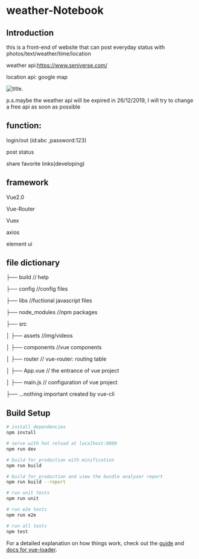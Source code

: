 # weather-Notebook

## Introduction
this is a front-end of website that can post everyday status with photos/text/weather/time/location

weather api:https://www.seniverse.com/

location api: google map

![title](https://upload.cc/i1/2019/12/19/KETP0p.png).

p.s.maybe the weather api will be expired in 26/12/2019, I will try to change a free api as soon as possible

## function:
login/out (id:abc ,password:123)

post status

share favorite links(developing)

## framework
Vue2.0

Vue-Router

Vuex

axios

element ui


## file dictionary
├── build                   // help

├── config                  //config files

├── libs                   //fuctional javascript files

├── node_modules             //npm packages

├── src

│   ├── assets             //img/videos

│   ├── components          //vue components

│   ├── router               // vue-router: routing table

│   ├── App.vue            // the entrance of vue project

│   ├── main.js                // configuration of vue project

├── ...nothing important created by vue-cli

## Build Setup

``` bash
# install dependencies
npm install

# serve with hot reload at localhost:8080
npm run dev

# build for production with minification
npm run build

# build for production and view the bundle analyzer report
npm run build --report

# run unit tests
npm run unit

# run e2e tests
npm run e2e

# run all tests
npm test
```

For a detailed explanation on how things work, check out the [guide](http://vuejs-templates.github.io/webpack/) and [docs for vue-loader](http://vuejs.github.io/vue-loader).
